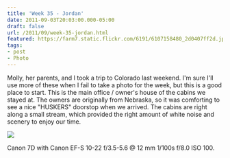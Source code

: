 ```yaml
---
title: 'Week 35 - Jordan'
date: 2011-09-03T20:03:00.000-05:00
draft: false
url: /2011/09/week-35-jordan.html
featured: https://farm7.static.flickr.com/6191/6107158480_2d0407ff2d.jpg
tags: 
- post
- Photo
---
```


Molly, her parents, and I took a trip to Colorado last weekend. I'm sure I'll use more of these when I fail to take a photo for the week, but this is a good place to start. This is the main office / owner's house of the cabins we stayed at. The owners are originally from Nebraska, so it was comforting to see a nice "HUSKERS" doorstop when we arrived. The cabins are right along a small stream, which provided the right amount of white noise and scenery to enjoy our time.

[![](https://farm7.static.flickr.com/6191/6107158480_2d0407ff2d.jpg)](https://www.flickr.com/photos/jhofker/6107158480/)

Canon 7D with Canon EF-S 10-22 f/3.5-5.6 @ 12 mm 1/100s f/8.0 ISO 100.